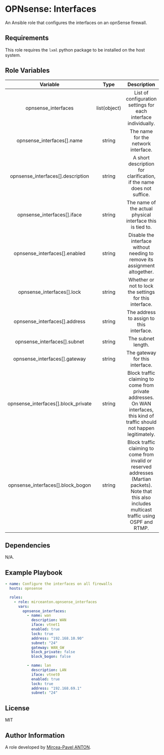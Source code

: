 OPNsense: Interfaces
====================

An Ansible role that configures the interfaces on an opnSense firewall.

Requirements
------------

This role requires the `lxml` python package to be installed on the host system.

Role Variables
--------------

|              Variable               |     Type     |                                                                       Description                                                                        |
| :---------------------------------: | :----------: | :------------------------------------------------------------------------------------------------------------------------------------------------------: |
|         opnsense_interfaces         | list(object) |                                             List of configuration settings for each interface individually.                                              |
|     opnsense_interfaces[].name      |    string    |                                                           The name for the network interface.                                                            |
|  opnsense_interfaces[].description  |    string    |                                           A short description for clarification, if the name does not suffice.                                           |
|     opnsense_interfaces[].iface     |    string    |                                                The name of the actual physical interface this is tied to.                                                |
|    opnsense_interfaces[].enabled    |    string    |                                        Disable the interface without needing to remove its assignment altogether.                                        |
|     opnsense_interfaces[].lock      |    string    |                                                 Whether or not to lock the settings for this interface.                                                  |
|    opnsense_interfaces[].address    |    string    |                                                         The address to assign to this interface.                                                         |
|    opnsense_interfaces[].subnet     |    string    |                                                                    The subnet length.                                                                    |
|    opnsense_interfaces[].gateway    |    string    |                                                             The gateway for this interface.                                                              |
| opnsense_interfaces[].block_private |    string    |              Block traffic claiming to come from private addresses. On WAN interfaces, this kind of traffic should not happen legitimately.              |
|  opnsense_interfaces[].block_bogon  |    string    | Block traffic claiming to come from invalid or reserved addresses (Martian packets). Note that this also includes multicast traffic using OSPF and RTMP. |

Dependencies
------------

N/A.

Example Playbook
----------------

```yaml
- name: Configure the interfaces on all firewalls
  hosts: opnsense

  roles:
    - role: mirceanton.opnsense_interfaces
      vars:
        opnsense_interfaces:
          - name: wan
            description: WAN
            iface: vtnet1
            enabled: true
            lock: true
            address: "192.168.10.90"
            subnet: "24"
            gateway: WAN_GW
            block_private: false
            block_bogon: false

          - name: lan
            description: LAN
            iface: vtnet0
            enabled: true
            lock: true
            address: "192.168.69.1"
            subnet: "24"
```

License
-------

MIT

Author Information
------------------

A role developed by [Mircea-Pavel ANTON](https://www.mirceanton.com).
